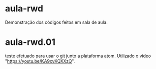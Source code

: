 # aula-rwd
Demonstração dos códigos feitos em sala de aula.

# aula-rwd.01
teste efetuado para usar o git junto a plataforma atom.
Utilizado o video "https://youtu.be/KA9xvKQXXzQ".
